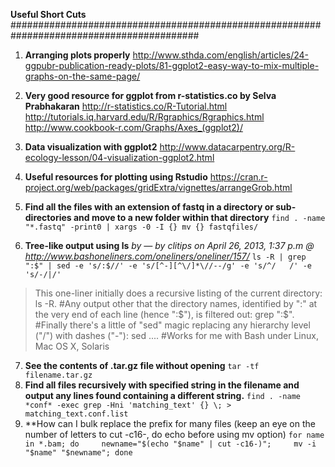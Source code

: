 **Useful Short Cuts**
##########################################################################################
1. **Arranging plots properly**
http://www.sthda.com/english/articles/24-ggpubr-publication-ready-plots/81-ggplot2-easy-way-to-mix-multiple-graphs-on-the-same-page/

2. **Very good resource for ggplot from r-statistics.co by Selva Prabhakaran**
http://r-statistics.co/R-Tutorial.html
http://tutorials.iq.harvard.edu/R/Rgraphics/Rgraphics.html
http://www.cookbook-r.com/Graphs/Axes_(ggplot2)/

3. **Data visualization with ggplot2**
http://www.datacarpentry.org/R-ecology-lesson/04-visualization-ggplot2.html

4. **Useful resources for plotting using Rstudio**
https://cran.r-project.org/web/packages/gridExtra/vignettes/arrangeGrob.html

5. **Find all the files with an extension of fastq in a directory or sub-directories and move to a new folder within that directory**
```find . -name "*.fastq" -print0 | xargs -0 -I {} mv {} fastqfiles/```

6. **Tree-like output using ls** _by — by clitips on April 26, 2013, 1:37 p.m @ http://www.bashoneliners.com/oneliners/oneliner/157/_
```ls -R | grep ":$" | sed -e 's/:$//' -e 's/[^-][^\/]*\//--/g' -e 's/^/   /' -e 's/-/|/'```
 >This one-liner initially does a recursive listing of the current directory: ls -R.
 #Any output other that the directory names, identified by ":" at the very end of each line (hence ":$"), is filtered out: grep ":$".
 #Finally there's a little of "sed" magic replacing any hierarchy level ("/") with dashes ("-"): sed ....
 #Works for me with Bash under Linux, Mac OS X, Solaris

7. **See the contents of .tar.gz file without opening**
```tar -tf filename.tar.gz```
8. **Find all files recursively with specified string in the filename and output any lines found containing a different string.**
```find . -name *conf* -exec grep -Hni 'matching_text' {} \; > matching_text.conf.list```
9. **How can I bulk replace the prefix for many files (keep an eye on the number of letters to cut -c16-, do echo before using mv option)
```for name in *.bam; do     newname="$(echo "$name" | cut -c16-)";     mv -i "$name" "$newname"; done```

